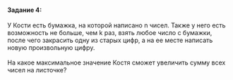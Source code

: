 #### Задание 4: ####
У Кости есть бумажка, на которой написано n чисел. Также у него есть возможность не больше, чем k раз, взять любое число с бумажки, после чего закрасить одну из старых цифр, а на ее месте написать новую произвольную цифру.
<br/><br/>
На какое максимальное значение Костя сможет увеличить сумму всех чисел на листочке?
